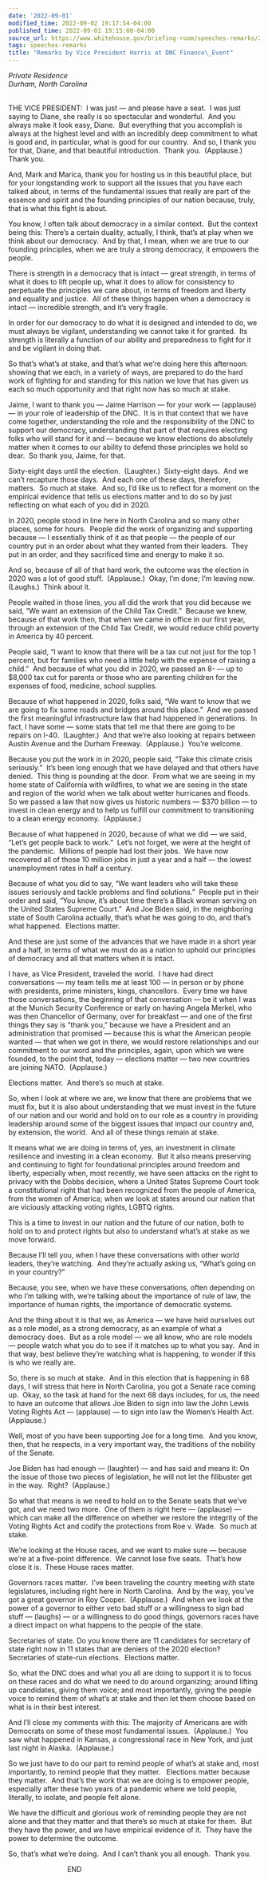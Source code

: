```yaml
---
date: '2022-09-01'
modified_time: 2022-09-02 19:17:54-04:00
published_time: 2022-09-01 19:15:00-04:00
source_url: https://www.whitehouse.gov/briefing-room/speeches-remarks/2022/09/01/remarks-by-vice-president-harris-at-dnc-finance-event/
tags: speeches-remarks
title: "Remarks by Vice President Harris at DNC Finance\_Event"
---
```

 
*Private Residence  
Durham, North Carolina*  
 

THE VICE PRESIDENT:  I was just — and please have a seat.  I was just
saying to Diane, she really is so spectacular and wonderful.  And you
always make it look easy, Diane.  But everything that you accomplish is
always at the highest level and with an incredibly deep commitment to
what is good and, in particular, what is good for our country.  And so,
I thank you for that, Diane, and that beautiful introduction.  Thank
you.  (Applause.)  Thank you.

And, Mark and Marica, thank you for hosting us in this beautiful place,
but for your longstanding work to support all the issues that you have
each talked about, in terms of the fundamental issues that really are
part of the essence and spirit and the founding principles of our nation
because, truly, that is what this fight is about. 

You know, I often talk about democracy in a similar context.  But the
context being this: There’s a certain duality, actually, I think, that’s
at play when we think about our democracy.  And by that, I mean, when we
are true to our founding principles, when we are truly a strong
democracy, it empowers the people. 

There is strength in a democracy that is intact — great strength, in
terms of what it does to lift people up, what it does to allow for
consistency to perpetuate the principles we care about, in terms of
freedom and liberty and equality and justice.  All of these things
happen when a democracy is intact — incredible strength, and it’s very
fragile. 

In order for our democracy to do what it is designed and intended to do,
we must always be vigilant, understanding we cannot take it for
granted.  Its strength is literally a function of our ability and
preparedness to fight for it and be vigilant in doing that.  

So that’s what’s at stake, and that’s what we’re doing here this
afternoon: showing that we each, in a variety of ways, are prepared to
do the hard work of fighting for and standing for this nation we love
that has given us each so much opportunity and that right now has so
much at stake.  

Jaime, I want to thank you — Jaime Harrison — for your work — (applause)
— in your role of leadership of the DNC.  It is in that context that we
have come together, understanding the role and the responsibility of the
DNC to support our democracy, understanding that part of that requires
electing folks who will stand for it and — because we know elections do
absolutely matter when it comes to our ability to defend those
principles we hold so dear.  So thank you, Jaime, for that. 

Sixty-eight days until the election.  (Laughter.)  Sixty-eight days. 
And we can’t recapture those days.  And each one of these days,
therefore, matters.  So much at stake.  And so, I’d like us to reflect
for a moment on the empirical evidence that tells us elections matter
and to do so by just reflecting on what each of you did in 2020. 

In 2020, people stood in line here in North Carolina and so many other
places, some for hours.  People did the work of organizing and
supporting because — I essentially think of it as that people — the
people of our country put in an order about what they wanted from their
leaders.  They put in an order, and they sacrificed time and energy to
make it so. 

And so, because of all of that hard work, the outcome was the election
in 2020 was a lot of good stuff.  (Applause.)  Okay, I’m done; I’m
leaving now.  (Laughs.)  Think about it. 

People waited in those lines, you all did the work that you did because
we said, “We want an extension of the Child Tax Credit.”  Because we
knew, because of that work then, that when we came in office in our
first year, through an extension of the Child Tax Credit, we would
reduce child poverty in America by 40 percent.

People said, “I want to know that there will be a tax cut not just for
the top 1 percent, but for families who need a little help with the
expense of raising a child.”  And because of what you did in 2020, we
passed an 8- — up to $8,000 tax cut for parents or those who are
parenting children for the expenses of food, medicine, school supplies. 

Because of what happened in 2020, folks said, “We want to know that we
are going to fix some roads and bridges around this place.”  And we
passed the first meaningful infrastructure law that had happened in
generations.  In fact, I have some — some stats that tell me that there
are going to be repairs on I-40.  (Laughter.)  And that we’re also
looking at repairs between Austin Avenue and the Durham Freeway. 
(Applause.)  You’re welcome. 

Because you put the work in in 2020, people said, “Take this climate
crisis seriously.”  It’s been long enough that we have delayed and that
others have denied.  This thing is pounding at the door.  From what we
are seeing in my home state of California with wildfires, to what we are
seeing in the state and region of the world when we talk about wetter
hurricanes and floods.  So we passed a law that now gives us historic
numbers — $370 billion — to invest in clean energy and to help us
fulfill our commitment to transitioning to a clean energy economy. 
(Applause.)

Because of what happened in 2020, because of what we did — we said,
“Let’s get people back to work.”  Let’s not forget, we were at the
height of the pandemic.  Millions of people had lost their jobs.  We
have now recovered all of those 10 million jobs in just a year and a
half — the lowest unemployment rates in half a century. 

Because of what you did to say, “We want leaders who will take these
issues seriously and tackle problems and find solutions.”  People put in
their order and said, “You know, it’s about time there’s a Black woman
serving on the United States Supreme Court.”  And Joe Biden said, in the
neighboring state of South Carolina actually, that’s what he was going
to do, and that’s what happened.  Elections matter. 

And these are just some of the advances that we have made in a short
year and a half, in terms of what we must do as a nation to uphold our
principles of democracy and all that matters when it is intact. 

I have, as Vice President, traveled the world.  I have had direct
conversations — my team tells me at least 100 — in person or by phone
with presidents, prime ministers, kings, chancellors.  Every time we
have those conversations, the beginning of that conversation — be it
when I was at the Munich Security Conference or early on having Angela
Merkel, who was then Chancellor of Germany, over for breakfast — and one
of the first things they say is “thank you,” because we have a President
and an administration that promised — because this is what the American
people wanted — that when we got in there, we would restore
relationships and our commitment to our word and the principles, again,
upon which we were founded, to the point that, today — elections matter
— two new countries are joining NATO.  (Applause.) 

Elections matter.  And there’s so much at stake. 

So, when I look at where we are, we know that there are problems that we
must fix, but it is also about understanding that we must invest in the
future of our nation and our world and hold on to our role as a country
in providing leadership around some of the biggest issues that impact
our country and, by extension, the world.  And all of these things
remain at stake. 

It means what we are doing in terms of, yes, an investment in climate
resilience and investing in a clean economy.  But it also means
preserving and continuing to fight for foundational principles around
freedom and liberty, especially when, most recently, we have seen
attacks on the right to privacy with the Dobbs decision, where a United
States Supreme Court took a constitutional right that had been
recognized from the people of America, from the women of America; when
we look at states around our nation that are viciously attacking voting
rights, LGBTQ rights.

This is a time to invest in our nation and the future of our nation,
both to hold on to and protect rights but also to understand what’s at
stake as we move forward.

Because I’ll tell you, when I have these conversations with other world
leaders, they’re watching.  And they’re actually asking us, “What’s
going on in your country?”  
  
Because, you see, when we have these conversations, often depending on
who I’m talking with, we’re talking about the importance of rule of law,
the importance of human rights, the importance of democratic systems.  
  
And the thing about it is that we, as America — we have held ourselves
out as a role model, as a strong democracy, as an example of what a
democracy does.  But as a role model — we all know, who are role models
— people watch what you do to see if it matches up to what you say.  And
in that way, best believe they’re watching what is happening, to wonder
if this is who we really are.  
  
So, there is so much at stake.  And in this election that is
happening in 68 days, I will stress that here in North Carolina, you got
a Senate race coming up.  Okay, so the task at hand for the next 68 days
includes, for us, the need to have an outcome that allows Joe Biden to
sign into law the John Lewis Voting Rights Act — (applause) — to sign
into law the Women’s Health Act.  (Applause.)  
  
Well, most of you have been supporting Joe for a long time.  And you
know, then, that he respects, in a very important way, the traditions of
the nobility of the Senate.  
  
Joe Biden has had enough — (laughter) — and has said and means it: On
the issue of those two pieces of legislation, he will not let the
filibuster get in the way.  Right?  (Applause.)  
  
So what that means is we need to hold on to the Senate seats that we’ve
got, and we need two more.  One of them is right here — (applause) —
which can make all the difference on whether we restore the integrity of
the Voting Rights Act and codify the protections from Roe v. Wade.  So
much at stake.    
  
We’re looking at the House races, and we want to make sure — because
we’re at a five-point difference.  We cannot lose five seats.  That’s
how close it is.  These House races matter.    
  
Governors races matter.  I’ve been traveling the country meeting with
state legislatures, including right here in North Carolina.  And by the
way, you’ve got a great governor in Roy Cooper.  (Applause.)  And when
we look at the power of a governor to either veto bad stuff or a
willingness to sign bad stuff — (laughs) — or a willingness to do good
things, governors races have a direct impact on what happens to the
people of the state.  
  
Secretaries of state. Do you know there are 11 candidates for secretary
of state right now in 11 states that are deniers of the 2020 election? 
Secretaries of state-run elections.  Elections matter.  
  
So, what the DNC does and what you all are doing to support it is to
focus on these races and do what we need to do around organizing; around
lifting up candidates, giving them voice; and most importantly, giving
the people voice to remind them of what’s at stake and then let them
choose based on what is in their best interest.  
  
And I’ll close my comments with this: The majority of Americans are with
Democrats on some of these most fundamental issues.  (Applause.)  You
saw what happened in Kansas, a congressional race in New York, and just
last night in Alaska.  (Applause.)  
  
So we just have to do our part to remind people of what’s at stake and,
most importantly, to remind people that they matter.   Elections matter
because they matter.  And that’s the work that we are doing is to
empower people, especially after these two years of a pandemic where we
told people, literally, to isolate, and people felt alone.  
  
We have the difficult and glorious work of reminding people they are not
alone and that they matter and that there’s so much at stake for them. 
But they have the power, and we have empirical evidence of it.  They
have the power to determine the outcome.  
  
So, that’s what we’re doing.  And I can’t thank you all enough.  Thank
you.  
  
                              END  
